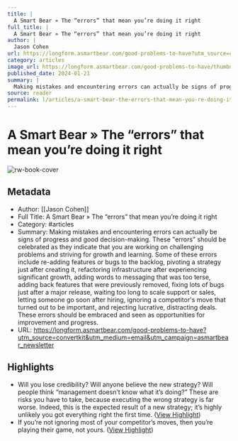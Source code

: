 ```yaml
---
title: |
  A Smart Bear » The “errors” that mean you’re doing it right
full_title: |
  A Smart Bear » The “errors” that mean you’re doing it right
author: |
  Jason Cohen
url: https://longform.asmartbear.com/good-problems-to-have?utm_source=convertkit&utm_medium=email&utm_campaign=asmartbear_newsletter
category: articles
image_url: https://longform.asmartbear.com/good-problems-to-have/thumbnail-1200w.png
published_date: 2024-01-21
summary: |
  Making mistakes and encountering errors can actually be signs of progress and good decision-making. These "errors" should be celebrated as they indicate that you are working on challenging problems and striving for growth and learning. Some of these errors include re-adding features or bugs to the backlog, pivoting a strategy just after creating it, refactoring infrastructure after experiencing significant growth, adding words to messaging that was too terse, adding back features that were previously removed, fixing lots of bugs just after a major release, waiting too long to scale support or sales, letting someone go soon after hiring, ignoring a competitor's move that turned out to be important, and rejecting lucrative, distracting deals. These errors should be embraced and seen as opportunities for improvement and progress.
source: reader
permalink: l/articles/a-smart-bear-the-errors-that-mean-you-re-doing-it-right
---
```

# A Smart Bear » The “errors” that mean you’re doing it right

![rw-book-cover](https://longform.asmartbear.com/good-problems-to-have/thumbnail-1200w.png)

## Metadata
- Author: [[Jason Cohen]]
- Full Title: A Smart Bear » The “errors” that mean you’re doing it right
- Category: #articles
- Summary: Making mistakes and encountering errors can actually be signs of progress and good decision-making. These "errors" should be celebrated as they indicate that you are working on challenging problems and striving for growth and learning. Some of these errors include re-adding features or bugs to the backlog, pivoting a strategy just after creating it, refactoring infrastructure after experiencing significant growth, adding words to messaging that was too terse, adding back features that were previously removed, fixing lots of bugs just after a major release, waiting too long to scale support or sales, letting someone go soon after hiring, ignoring a competitor's move that turned out to be important, and rejecting lucrative, distracting deals. These errors should be embraced and seen as opportunities for improvement and progress.
- URL: https://longform.asmartbear.com/good-problems-to-have?utm_source=convertkit&utm_medium=email&utm_campaign=asmartbear_newsletter

## Highlights
- Will you lose credibility? Will anyone believe the new strategy? Will people think “management doesn’t know what it’s doing?” These are risks you have to take, because executing the wrong strategy is far worse. Indeed, this is the expected result of a new strategy; it’s highly unlikely you got everything right the first time. ([View Highlight](https://read.readwise.io/read/01hvb7scmvhg6b2qrq3y76dm0c))
- If you’re not ignoring most of your competitor’s moves, then you’re playing their game, not yours. ([View Highlight](https://read.readwise.io/read/01hvb7txswx63n3rpgmsq2vs7p))


